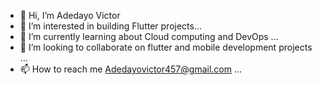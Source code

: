 - 👋 Hi, I’m Adedayo Victor
- 👀 I’m interested in building Flutter projects...
- 🌱 I’m currently learning about Cloud computing and DevOps ...
- 💞️ I’m looking to collaborate on flutter and mobile development projects ...
- 📫 How to reach me Adedayovictor457@gmail.com ...

<!---
Vadefolarin/Vadefolarin is a ✨ special ✨ repository because its `README.md` (this file) appears on your GitHub profile.
You can click the Preview link to take a look at your changes.
--->
